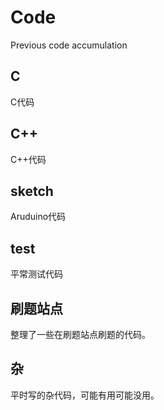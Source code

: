 # Code
Previous code accumulation

## C
C代码

## C++
C++代码

## sketch
Aruduino代码

## test
平常测试代码

## 刷题站点
整理了一些在刷题站点刷题的代码。

## 杂
平时写的杂代码，可能有用可能没用。